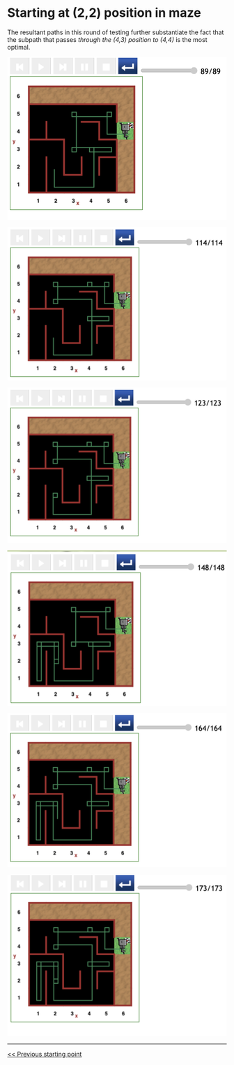 # Starting at (2,2) position in maze

The resultant paths in this round of testing further substantiate the fact that the subpath that passes _through the (4,3) position to (4,4)_ is the most optimal.

![Figure: ...](../img/start-at-2-2/start@-2,2-direct-manouvre-v.png)

![Figure: ...](../img/start-at-2-2/start@-2,2-direct-manouvre-nice.png)

![Figure: ...](../img//start-at-2-2/start@-2,2-direct-manouvre2.png)

![Figure: ...](../img/start-at-2-2/start@-2,2-not-direct-manouvre3.png)

![Figure: ...](../img/start-at-2-2/start@-2,2~not-direct-manouvre.png)

![Figure: ...](../img/start-at-2-2/start@-2,2-not-direct-manouvre2.png)

---

[<< Previous starting point](<starting-at-(2,3)-position.md>)

<!-- \ \ -------- ... -------- / / [Next starting point >>](<starting-at-(3,1)-position.md>) -->
